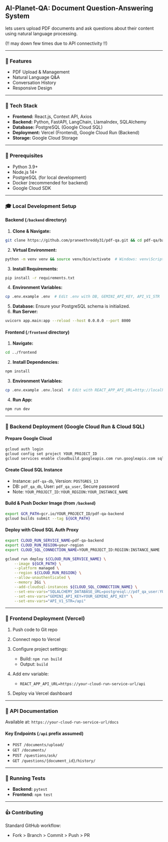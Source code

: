 ## AI-Planet-QA: Document Question-Answering System

 lets users upload PDF documents and ask questions about their content using natural language processing.

(!! may down few times due to API connectivity !!)

---

### 🌟 Features

* PDF Upload & Management
* Natural Language Q\&A
* Conversation History
* Responsive Design

---

### 🔧 Tech Stack

* **Frontend:** React.js, Context API, Axios
* **Backend:** Python, FastAPI, LangChain, LlamaIndex, SQLAlchemy
* **Database:** PostgreSQL (Google Cloud SQL)
* **Deployment:** Vercel (Frontend), Google Cloud Run (Backend)
* **Storage:** Google Cloud Storage

---

### 🚀 Prerequisites

* Python 3.9+
* Node.js 14+
* PostgreSQL (for local development)
* Docker (recommended for backend)
* Google Cloud SDK

---

### 🎓 Local Development Setup

#### Backend (`/backend` directory)

1. **Clone & Navigate:**

```bash
git clone https://github.com/praneethreddy31/pdf-qa.git && cd pdf-qa/backend
```

2. **Virtual Environment:**

```bash
python -m venv venv && source venv/bin/activate  # Windows: venv\Scripts\activate
```

3. **Install Requirements:**

```bash
pip install -r requirements.txt
```

4. **Environment Variables:**

```bash
cp .env.example .env  # Edit .env with DB, GEMINI_API_KEY, API_V1_STR
```

5. **Database:** Ensure your PostgreSQL schema is initialized.
6. **Run Server:**

```bash
uvicorn app.main:app --reload --host 0.0.0.0 --port 8000
```

#### Frontend (`/frontend` directory)

1. **Navigate:**

```bash
cd ../frontend
```

2. **Install Dependencies:**

```bash
npm install
```

3. **Environment Variables:**

```bash
cp .env.example .env.local  # Edit with REACT_APP_API_URL=http://localhost:8000/api
```

4. **Run App:**

```bash
npm run dev
```

---

### 🚧 Backend Deployment (Google Cloud Run & Cloud SQL)

#### Prepare Google Cloud

```bash
gcloud auth login
gcloud config set project YOUR_PROJECT_ID
gcloud services enable cloudbuild.googleapis.com run.googleapis.com sqladmin.googleapis.com containerregistry.googleapis.com
```

#### Create Cloud SQL Instance

* Instance: `pdf-qa-db`, Version: `POSTGRES_13`
* DB: `pdf_qa_db`, User: `pdf_qa_user`, Secure password
* Note: `YOUR_PROJECT_ID:YOUR_REGION:YOUR_INSTANCE_NAME`

#### Build & Push Docker Image (from `/backend`)

```bash
export GCR_PATH=gcr.io/YOUR_PROJECT_ID/pdf-qa-backend
gcloud builds submit --tag ${GCR_PATH}
```

#### Deploy with Cloud SQL Auth Proxy

```bash
export CLOUD_RUN_SERVICE_NAME=pdf-qa-backend
export CLOUD_RUN_REGION=your-region
export CLOUD_SQL_CONNECTION_NAME=YOUR_PROJECT_ID:REGION:INSTANCE_NAME

gcloud run deploy ${CLOUD_RUN_SERVICE_NAME} \
    --image ${GCR_PATH} \
    --platform managed \
    --region ${CLOUD_RUN_REGION} \
    --allow-unauthenticated \
    --memory 2Gi \
    --add-cloudsql-instances ${CLOUD_SQL_CONNECTION_NAME} \
    --set-env-vars="SQLALCHEMY_DATABASE_URL=postgresql://pdf_qa_user:YOUR_SECURE_PASSWORD@localhost/pdf_qa_db?host=/cloudsql/${CLOUD_SQL_CONNECTION_NAME}" \
    --set-env-vars="GEMINI_API_KEY=YOUR_GEMINI_API_KEY" \
    --set-env-vars="API_V1_STR=/api"
```

---

### 📁 Frontend Deployment (Vercel)

1. Push code to Git repo
2. Connect repo to Vercel
3. Configure project settings:

   * Build: `npm run build`
   * Output: `build`
4. Add env variable:

   * `REACT_APP_API_URL=https://your-cloud-run-service-url/api`
5. Deploy via Vercel dashboard

---

### 📃 API Documentation

Available at: `https://your-cloud-run-service-url/docs`

#### Key Endpoints (`/api` prefix assumed)

* `POST /documents/upload/`
* `GET /documents/`
* `POST /questions/ask/`
* `GET /questions/{document_id}/history/`

---

### 🔧 Running Tests

* **Backend:** `pytest`
* **Frontend:** `npm test`

---

### 👍 Contributing

Standard GitHub workflow:

* Fork > Branch > Commit > Push > PR
